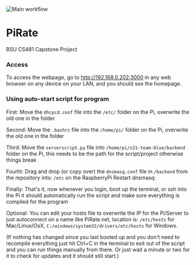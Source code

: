 ![Main workflow](https://github.com/cs481-ekh/s21-team-blue/workflows/Build/badge.svg)


# PiRate
BSU CS481 Capstone Project


### Access
To access the webpage, go to http://192.168.0.202:3000 in any web browser on any device on your LAN, and you should see the homepage.


### Using auto-start script for program

First: Move the `dhcpcd.conf` file into the `/etc/` folder on the Pi, overwrite the old one in the folder

Second: Move the `.bashrc` file into the `/home/pi/` folder on the Pi, overwrite the old one in the folder

Third: Move the `serverscript.py` file into `/home/pi/s21-team-blue/backend` folder on the Pi, this needs to be the path for the script/project otherwise things break

Fourht: Drag and drop (or copy over) the `dnsmasq.conf` file in `/backend` from the repository into: `/etc` on the RaspberryPi
Restart dnsmasq:

Finally: That's it, now whenever you login, boot up the terminal, or ssh into the Pi it should automatically run the script and make sure everything is compiled for the program

Optional: You can edit your hosts file to overwrite the IP for the Pi/Server to just autoconnect on a name like PiRate.net, location is: `/etc/hosts` for Mac/Linux/OsX, `C:/windows/system32/drivers/etc/hosts` for Windows.

(If nothing has changed since you last booted up and you don't need to recompile everything just hit Ctrl+C in the terminal to exit out of the script and you can run things manually from there. Or just wait a minute or two for it to check for updates and it should still start.)
